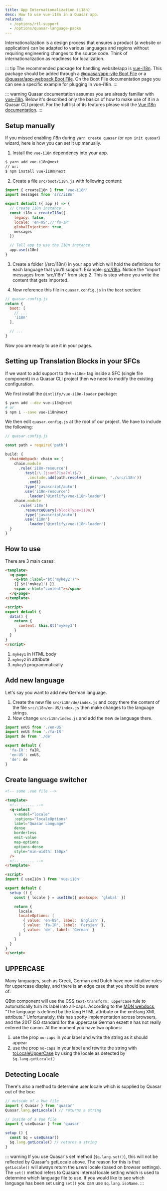 ```yaml
---
title: App Internationalization (i18n)
desc: How to use vue-i18n in a Quasar app.
related:
  - /options/rtl-support
  - /options/quasar-language-packs
---
```


Internationalization is a design process that ensures a product (a website or application) can be adapted to various languages and regions without requiring engineering changes to the source code. Think of internationalization as readiness for localization.

::: tip
The recommended package for handling website/app is [vue-i18n](https://github.com/intlify/vue-i18n-next). This package should be added through a [@quasar/app-vite Boot File](/quasar-cli-vite/boot-files) or a [@quasar/app-webpack Boot File](/quasar-cli-webpack/boot-files). On the Boot File documentation page you can see a specific example for plugging in vue-i18n.
:::

::: warning
Quasar documentation assumes you are already familiar with [vue-i18n](https://github.com/intlify/vue-i18n-next). Below it's described only the basics of how to make use of it in a Quasar CLI project. For the full list of its features please visit the [Vue I18n documentation](https://vue-i18n.intlify.dev).
:::

## Setup manually

If you missed enabling i18n during `yarn create quasar` (or `npm init quasar`) wizard, here is how you can set it up manually.

1. Install the `vue-i18n` dependency into your app.

```bash
$ yarn add vue-i18n@next
// or:
$ npm install vue-i18n@next
```

2. Create a file `src/boot/i18n.js` with following content:

```js
import { createI18n } from 'vue-i18n'
import messages from 'src/i18n'

export default ({ app }) => {
  // Create I18n instance
  const i18n = createI18n({
    legacy: false,
    locale: 'en-US',//'fa-IR'
    globalInjection: true,
    messages
  })

  // Tell app to use the I18n instance
  app.use(i18n)
}
```

3. Create a folder (/src/i18n/) in your app which will hold the definitions for each language that you'll support. Example: [src/i18n](https://github.com/quasarframework/quasar-starter-kit/tree/master/template/src/i18n). Notice the "import messages from 'src/i18n'" from step 2. This is step where you write the content that gets imported.

4. Now reference this file in `quasar.config.js` in the `boot` section:

```js
// quasar.config.js
return {
  boot: [
    // ...
    'i18n'
  ],

  // ...
}
```

Now you are ready to use it in your pages.

## Setting up Translation Blocks in your SFCs

If we want to add support to the `<i18n>` tag inside a SFC (single file component) in a Quasar CLI project then we need to modify the existing configuration.

We first install the `@intlify/vue-i18n-loader` package:

``` bash
$ yarn add --dev vue-i18n@next
# or
$ npm i --save vue-i18n@next
```

We then edit `quasar.config.js` at the root of our project. We have to include the following:

```js
// quasar.config.js

const path = require('path')

build: {
  chainWebpack: chain => {
    chain.module
      .rule('i18n-resource')
        .test(/\.(json5?|ya?ml)$/)
          .include.add(path.resolve(__dirname, './src/i18n'))
          .end()
        .type('javascript/auto')
        .use('i18n-resource')
          .loader('@intlify/vue-i18n-loader')
    chain.module
      .rule('i18n')
        .resourceQuery(/blockType=i18n/)
        .type('javascript/auto')
        .use('i18n')
          .loader('@intlify/vue-i18n-loader')
  }
}
```

## How to use

There are 3 main cases:

```html
<template>
  <q-page>
    <q-btn :label="$t('mykey2')">
    {{ $t('mykey1') }}
    <span v-html="content"></span>
  </q-page>
</template>

<script>
export default {
  data() {
    return {
      content: this.$t('mykey3')
    }
  }
}
</script>
```

1. `mykey1` in HTML body
2. `mykey2` in attribute
3. `mykey3` programmatically

## Add new language

Let's say you want to add new German language.

1. Create the new file `src/i18n/de/index.js` and copy there the content of the file `src/i18n/en-US/index.js` then make changes to the language strings.
2. Now change `src/i18n/index.js` and add the new `de` language there.

```js
import enUS from './en-US'
import enUS from './fa-IR'
import de from './de'

export default {
  'fa-IR': faIR,
  'en-US': enUS,
  'de': de
}
```

## Create language switcher

```html
<!-- some .vue file -->

<template>
  <!-- ...... -->
  <q-select
    v-model="locale"
    :options="localeOptions"
    label="Quasar Language"
    dense
    borderless
    emit-value
    map-options
    options-dense
    style="min-width: 150px"
  />
  <!-- ...... -->
</template>

<script>
import { useI18n } from 'vue-i18n'

export default {
  setup () {
    const { locale } = useI18n({ useScope: 'global' })

    return {
      locale,
      localeOptions: [
        { value: 'en-US', label: 'English' },
        { value: 'fa-IR', label: 'Persian' },
        { value: 'de', label: 'German' }
      ]
    }
  }
}
</script>
```

## UPPERCASE
Many languages, such as Greek, German and Dutch have non-intuitive rules for uppercase display, and there is an edge case that you should be aware of:

QBtn component will use the CSS `text-transform: uppercase` rule to automatically turn its label into all-caps. According to the [MDN webdocs](https://developer.mozilla.org/en-US/docs/Web/CSS/text-transform), "The language is defined by the lang HTML attribute or the xml:lang XML attribute." Unfortunately, this has spotty implementation across browsers, and the 2017 ISO standard for the uppercase German eszett `ß` has not really entered the canon. At the moment you have two options:

1. use the prop `no-caps` in your label and write the string as it should appear
2. use the prop `no-caps` in your label and rewrite the string with [toLocaleUpperCase](https://developer.mozilla.org/en-US/docs/Web/JavaScript/Reference/Global_Objects/String/toLocaleUpperCase) by using the locale as detected by `$q.lang.getLocale()`

## Detecting Locale
There's also a method to determine user locale which is supplied by Quasar out of the box:

```js
// outside of a Vue file
import { Quasar } from 'quasar'
Quasar.lang.getLocale() // returns a string

// inside of a Vue file
import { useQuasar } from 'quasar'

setup () {
  const $q = useQuasar()
  $q.lang.getLocale() // returns a string
}
```

::: warning
If you use Quasar's set method (`$q.lang.set()`), this will not be reflected by Quasar's getLocale above. The reason for this is that `getLocale()` will always return the *users* locale (based on browser settings). The `set()` method refers to Quasars internal locale setting which is used to determine which language file to use. If you would like to see which language has been set using `set()` you can use `$q.lang.isoName`.
:::
